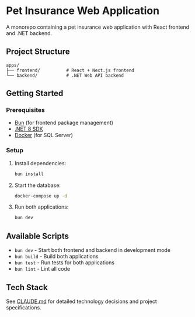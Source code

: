 # Pet Insurance Web Application

A monorepo containing a pet insurance web application with React frontend and .NET backend.

## Project Structure

```
apps/
├── frontend/          # React + Next.js frontend
└── backend/           # .NET Web API backend
```

## Getting Started

### Prerequisites

- [Bun](https://bun.sh/) (for frontend package management)
- [.NET 8 SDK](https://dotnet.microsoft.com/download)
- [Docker](https://www.docker.com/) (for SQL Server)

### Setup

1. Install dependencies:
   ```bash
   bun install
   ```

2. Start the database:
   ```bash
   docker-compose up -d
   ```

3. Run both applications:
   ```bash
   bun dev
   ```

## Available Scripts

- `bun dev` - Start both frontend and backend in development mode
- `bun build` - Build both applications
- `bun test` - Run tests for both applications
- `bun lint` - Lint all code

## Tech Stack

See [CLAUDE.md](./CLAUDE.md) for detailed technology decisions and project specifications.